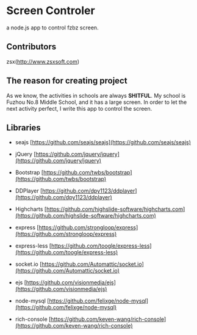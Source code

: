 ﻿Screen Controler
================

a node.js app to control fzbz screen.

## Contributors
zsx(http://www.zsxsoft.com)

## The reason for creating project
As we know, the activities in schools are always __SHITFUL__. My school is Fuzhou No.8 Middle School, and it has a large screen. In order to let the next activity perfect, I write this app to control the screen.

## Libraries

* seajs [https://github.com/seajs/seajs](https://github.com/seajs/seajs)
* jQuery [https://github.com/jquery/jquery](https://github.com/jquery/jquery)
* Bootstrap [https://github.com/twbs/bootstrap](https://github.com/twbs/bootstrap)
* DDPlayer [https://github.com/dpy1123/ddplayer](https://github.com/dpy1123/ddplayer)
* Highcharts [https://github.com/highslide-software/highcharts.com](https://github.com/highslide-software/highcharts.com) 



* express [https://github.com/strongloop/express](https://github.com/strongloop/express)
* express-less [https://github.com/toogle/express-less](https://github.com/toogle/express-less)
* socket.io [https://github.com/Automattic/socket.io](https://github.com/Automattic/socket.io)
* ejs [https://github.com/visionmedia/ejs](https://github.com/visionmedia/ejs)
* node-mysql [https://github.com/felixge/node-mysql](https://github.com/felixge/node-mysql)
* rich-console [https://github.com/keven-wang/rich-console](https://github.com/keven-wang/rich-console)